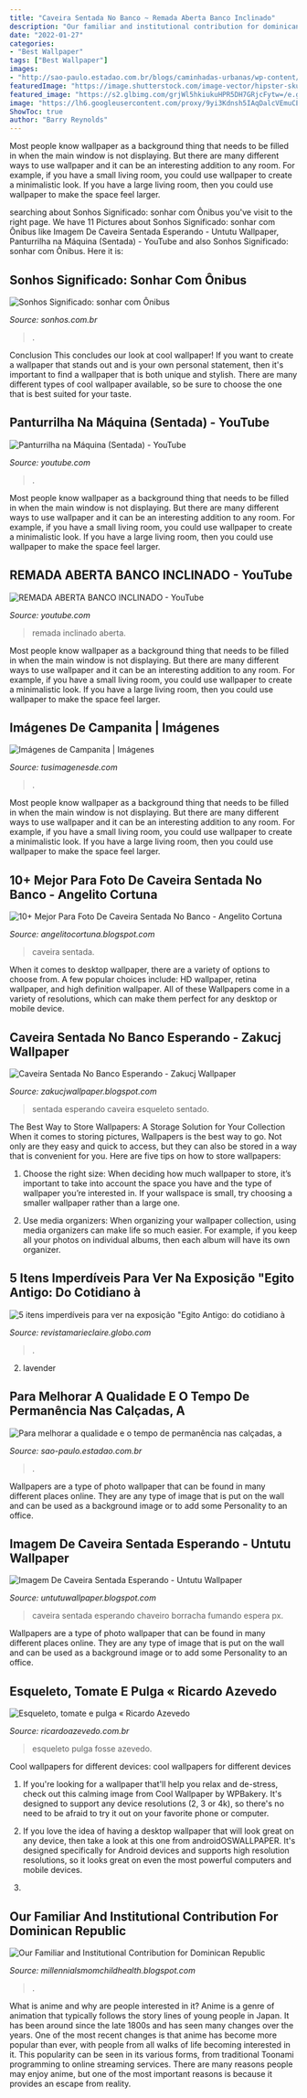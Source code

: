 ```yaml
---
title: "Caveira Sentada No Banco ~ Remada Aberta Banco Inclinado"
description: "Our familiar and institutional contribution for dominican republic"
date: "2022-01-27"
categories:
- "Best Wallpaper"
tags: ["Best Wallpaper"]
images:
- "http://sao-paulo.estadao.com.br/blogs/caminhadas-urbanas/wp-content/uploads/sites/262/2017/07/bancos-pessoal-sentado-no-murinho-na-praça-em-frente-ao-municipal.jpg"
featuredImage: "https://image.shutterstock.com/image-vector/hipster-skull-260nw-586819790.jpg"
featured_image: "https://s2.glbimg.com/grjWl5hkiukuHPR5DH7GRjcFytw=/e.glbimg.com/og/ed/f/original/2020/02/18/cat.-1411-4-scaled.jpg"
image: "https://lh6.googleusercontent.com/proxy/9yi3Kdnsh5IAqDalcVEmuCEwanDMMWvf96O3b9qFI7UrLb98buFzFYmZX7jLqjFKXQQ-15sUSCRuFOI1F-qUPX4v1V4=w1200-h630-n-k-no-nu"
ShowToc: true
author: "Barry Reynolds"
---
```



Most people know wallpaper as a background thing that needs to be filled in when the main window is not displaying. But there are many different ways to use wallpaper and it can be an interesting addition to any room. For example, if you have a small living room, you could use wallpaper to create a minimalistic look. If you have a large living room, then you could use wallpaper to make the space feel larger.

	

		
searching about Sonhos Significado: sonhar com Ônibus you've visit to the right page. We have 11 Pictures about Sonhos Significado: sonhar com Ônibus like Imagem De Caveira Sentada Esperando - Untutu Wallpaper, Panturrilha na Máquina (Sentada) - YouTube and also Sonhos Significado: sonhar com Ônibus. Here it is:
		
    
## Sonhos Significado: Sonhar Com Ônibus

<img loading=lazy src="http://www.sonhos.com.br/wp-content/uploads/2014/09/sonhar-com-onibus-88940824.jpg" onerror="this.onerror=null;this.src='https://tse3.mm.bing.net/th?id=OIP.Qp35OVLlDV60bBs8MS9YhAHaJ4&amp;pid=15.1';" alt="Sonhos Significado: sonhar com Ônibus">

_Source: sonhos.com.br_

>. 

	

Conclusion
This concludes our look at cool wallpaper! If you want to create a wallpaper that stands out and is your own personal statement, then it's important to find a wallpaper that is both unique and stylish. There are many different types of cool wallpaper available, so be sure to choose the one that is best suited for your taste.

    
## Panturrilha Na Máquina (Sentada) - YouTube

<img loading=lazy src="https://i.ytimg.com/vi/Bx6elAOgxMI/maxresdefault.jpg" onerror="this.onerror=null;this.src='https://tse2.mm.bing.net/th?id=OIP.5Epcva5g7g4X7rZdLrDhAwHaEK&amp;pid=15.1';" alt="Panturrilha na Máquina (Sentada) - YouTube">

_Source: youtube.com_

>. 

	

Most people know wallpaper as a background thing that needs to be filled in when the main window is not displaying. But there are many different ways to use wallpaper and it can be an interesting addition to any room. For example, if you have a small living room, you could use wallpaper to create a minimalistic look. If you have a large living room, then you could use wallpaper to make the space feel larger.

    
## REMADA ABERTA BANCO INCLINADO - YouTube

<img loading=lazy src="https://i.ytimg.com/vi/Jdj7hMrTHwQ/maxresdefault.jpg" onerror="this.onerror=null;this.src='https://tse3.mm.bing.net/th?id=OIP.BqUJ8NU8lxyG-BeivvAxlwHaEK&amp;pid=15.1';" alt="REMADA ABERTA BANCO INCLINADO - YouTube">

_Source: youtube.com_

>remada inclinado aberta. 

	

Most people know wallpaper as a background thing that needs to be filled in when the main window is not displaying. But there are many different ways to use wallpaper and it can be an interesting addition to any room. For example, if you have a small living room, you could use wallpaper to create a minimalistic look. If you have a large living room, then you could use wallpaper to make the space feel larger.

    
## Imágenes De Campanita | Imágenes

<img loading=lazy src="http://tusimagenesde.com/wp-content/uploads/2015/01/campanita-1.jpg" onerror="this.onerror=null;this.src='https://tse4.mm.bing.net/th?id=OIP.MfGn355jEgi9TvFbuMQyUgHaHZ&amp;pid=15.1';" alt="Imágenes de Campanita | Imágenes">

_Source: tusimagenesde.com_

>. 

	

Most people know wallpaper as a background thing that needs to be filled in when the main window is not displaying. But there are many different ways to use wallpaper and it can be an interesting addition to any room. For example, if you have a small living room, you could use wallpaper to create a minimalistic look. If you have a large living room, then you could use wallpaper to make the space feel larger.

    
## 10+ Mejor Para Foto De Caveira Sentada No Banco - Angelito Cortuna

<img loading=lazy src="https://image.shutterstock.com/image-vector/hipster-skull-260nw-586819790.jpg" onerror="this.onerror=null;this.src='https://tse2.mm.bing.net/th?id=OIP._LJCyND15KdqizQn3PVGdwAAAA&amp;pid=15.1';" alt="10+ Mejor Para Foto De Caveira Sentada No Banco - Angelito Cortuna">

_Source: angelitocortuna.blogspot.com_

>caveira sentada. 

	

When it comes to desktop wallpaper, there are a variety of options to choose from. A few popular choices include: HD wallpaper, retina wallpaper, and high definition wallpaper. All of these Wallpapers come in a variety of resolutions, which can make them perfect for any desktop or mobile device. 

    
## Caveira Sentada No Banco Esperando - Zakucj Wallpaper

<img loading=lazy src="https://st.depositphotos.com/1042659/3991/i/600/depositphotos_39912179-stock-photo-smiling-skeleton.jpg" onerror="this.onerror=null;this.src='https://tse1.mm.bing.net/th?id=OIP.73XyYtYuflA7k7JHHKV17QHaFO&amp;pid=15.1';" alt="Caveira Sentada No Banco Esperando - Zakucj Wallpaper">

_Source: zakucjwallpaper.blogspot.com_

>sentada esperando caveira esqueleto sentado. 

	

The Best Way to Store Wallpapers: A Storage Solution for Your Collection
When it comes to storing pictures, Wallpapers is the best way to go. Not only are they easy and quick to access, but they can also be stored in a way that is convenient for you. Here are five tips on how to store wallpapers:
1) Choose the right size: When deciding how much wallpaper to store, it’s important to take into account the space you have and the type of wallpaper you’re interested in. If your wallspace is small, try choosing a smaller wallpaper rather than a large one.

2) Use media organizers: When organizing your wallpaper collection, using media organizers can make life so much easier. For example, if you keep all your photos on individual albums, then each album will have its own organizer.

    
## 5 Itens Imperdíveis Para Ver Na Exposição &quot;Egito Antigo: Do Cotidiano à

<img loading=lazy src="https://s2.glbimg.com/grjWl5hkiukuHPR5DH7GRjcFytw=/e.glbimg.com/og/ed/f/original/2020/02/18/cat.-1411-4-scaled.jpg" onerror="this.onerror=null;this.src='https://tse1.mm.bing.net/th?id=OIP.v0gopFrzfNHGq6BVRRzrFQHaKQ&amp;pid=15.1';" alt="5 itens imperdíveis para ver na exposição &quot;Egito Antigo: do cotidiano à">

_Source: revistamarieclaire.globo.com_

>. 

	

2. lavender 

    
## Para Melhorar A Qualidade E O Tempo De Permanência Nas Calçadas, A

<img loading=lazy src="http://sao-paulo.estadao.com.br/blogs/caminhadas-urbanas/wp-content/uploads/sites/262/2017/07/bancos-pessoal-sentado-no-murinho-na-praça-em-frente-ao-municipal.jpg" onerror="this.onerror=null;this.src='https://tse2.mm.bing.net/th?id=OIP.jS_i1rU94O85gk6sO6zhfQHaEK&amp;pid=15.1';" alt="Para melhorar a qualidade e o tempo de permanência nas calçadas, a">

_Source: sao-paulo.estadao.com.br_

>. 

	



Wallpapers are a type of photo wallpaper that can be found in many different places online. They are any type of image that is put on the wall and can be used as a background image or to add some Personality to an office.

    
## Imagem De Caveira Sentada Esperando - Untutu Wallpaper

<img loading=lazy src="https://http2.mlstatic.com/chaveiro-de-borracha-caveira-sentada-fumando-D_NQ_NP_154725-MLB25501182197_042017-F.jpg" onerror="this.onerror=null;this.src='https://tse3.mm.bing.net/th?id=OIP.VI6Mid0bV9yheR_Lx3FdgAAAAA&amp;pid=15.1';" alt="Imagem De Caveira Sentada Esperando - Untutu Wallpaper">

_Source: untutuwallpaper.blogspot.com_

>caveira sentada esperando chaveiro borracha fumando espera px. 

	



Wallpapers are a type of photo wallpaper that can be found in many different places online. They are any type of image that is put on the wall and can be used as a background image or to add some Personality to an office.

    
## Esqueleto, Tomate E Pulga « Ricardo Azevedo

<img loading=lazy src="http://www.ricardoazevedo.com.br/wp/wp-content/uploads/Esqueleto-tomate-e-pulga1.jpg" onerror="this.onerror=null;this.src='https://tse1.mm.bing.net/th?id=OIP.INfTVUJ8kJvsBVZkYsCiUwAAAA&amp;pid=15.1';" alt="Esqueleto, tomate e pulga « Ricardo Azevedo">

_Source: ricardoazevedo.com.br_

>esqueleto pulga fosse azevedo. 

	

Cool wallpapers for different devices:
cool wallpapers for different devices 

1. If you're looking for a wallpaper that'll help you relax and de-stress, check out this calming image from Cool Wallpaper by WPBakery. It's designed to support any device resolutions (2, 3 or 4k), so there's no need to be afraid to try it out on your favorite phone or computer.

2. If you love the idea of having a desktop wallpaper that will look great on any device, then take a look at this one from androidOSWALLPAPER. It's designed specifically for Android devices and supports high resolution resolutions, so it looks great on even the most powerful computers and mobile devices.

3.

    
## Our Familiar And Institutional Contribution For Dominican Republic

<img loading=lazy src="https://lh6.googleusercontent.com/proxy/9yi3Kdnsh5IAqDalcVEmuCEwanDMMWvf96O3b9qFI7UrLb98buFzFYmZX7jLqjFKXQQ-15sUSCRuFOI1F-qUPX4v1V4=w1200-h630-n-k-no-nu" onerror="this.onerror=null;this.src='https://tse1.mm.bing.net/th?id=OIP.auRuixh8uzDwFeJZ4n3LcAHaFj&amp;pid=15.1';" alt="Our Familiar and Institutional Contribution for Dominican Republic">

_Source: millennialsmomchildhealth.blogspot.com_

>. 

	

What is anime and why are people interested in it?
Anime is a genre of animation that typically follows the story lines of young people in Japan. It has been around since the late 1800s and has seen many changes over the years. One of the most recent changes is that anime has become more popular than ever, with people from all walks of life becoming interested in it. This popularity can be seen in its various forms, from traditional Toonami programming to online streaming services. There are many reasons people may enjoy anime, but one of the most important reasons is because it provides an escape from reality.


